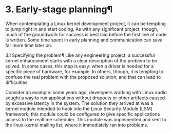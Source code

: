 # 3. Early-stage planning¶
When contemplating a Linux kernel development project, it can be tempting to jump right in and start coding. As with any significant project, though, much of the groundwork for success is best laid before the first line of code is written. Some time spent in early planning and communication can save far more time later on.

3.1 Specifying the problem¶
Like any engineering project, a successful kernel enhancement starts with a clear description of the problem to be solved. In some cases, this step is easy: when a driver is needed for a specific piece of hardware, for example. In others, though, it is tempting to confuse the real problem with the proposed solution, and that can lead to difficulties.

Consider an example: some years ago, developers working with Linux audio sought a way to run applications without dropouts or other artifacts caused by excessive latency in the system. The solution they arrived at was a kernel module intended to hook into the Linux Security Module (LSM) framework; this module could be configured to give specific applications access to the realtime scheduler. This module was implemented and sent to the linux-kernel mailing list, where it immediately ran into problems.